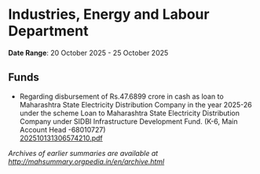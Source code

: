 # Industries, Energy and Labour Department

**Date Range**: 20 October 2025 - 25 October 2025


## Funds
- Regarding disbursement of Rs.47.6899 crore in cash as loan to Maharashtra State Electricity Distribution Company in the year 2025-26 under the scheme Loan to Maharashtra State Electricity Distribution Company under SIDBI Infrastructure Development Fund. (K-6, Main Account Head -68010727)\
  [202510131306574210.pdf](https://gr.maharashtra.gov.in/Site/Upload/Government%20Resolutions/English/202510131306574210.pdf)


*Archives of earlier summaries are available at http://mahsummary.orgpedia.in/en/archive.html*